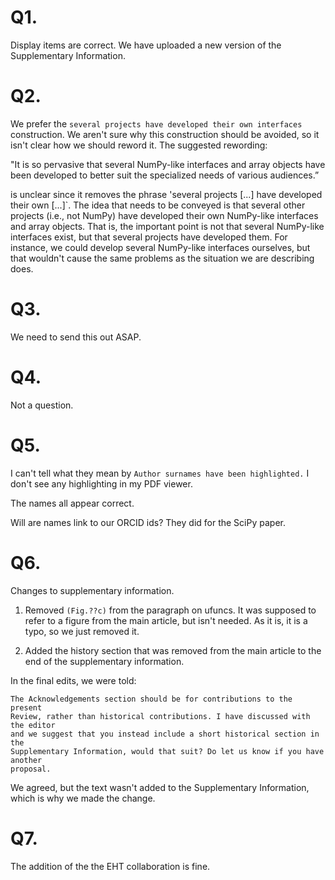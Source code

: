 # Q1.

Display items are correct.  We have uploaded a new version of the
Supplementary Information.

# Q2.

We prefer the `several projects have developed their own interfaces`
construction.  We aren't sure why this construction should be avoided,
so it isn't clear how we should reword it.  The suggested rewording:

"It is so pervasive that several NumPy-like interfaces and array objects
have been developed to better suit the specialized needs of various audiences.”

is unclear since it removes the phrase 'several projects [...] have developed their own [...]`.
The idea that needs to be conveyed is that several other projects (i.e., not NumPy)
have developed their own NumPy-like interfaces and array objects.
That is, the important point is not that several NumPy-like interfaces exist, but
that several projects have developed them.
For instance, we could develop several NumPy-like interfaces ourselves, but that wouldn't
cause the same problems as the situation we are describing does.

# Q3.

We need to send this out ASAP.

# Q4.

Not a question.

# Q5.

I can't tell what they mean by `Author surnames have been highlighted.`
I don't see any highlighting in my PDF viewer.

The names all appear correct.

Will are names link to our ORCID ids?  They did for the SciPy paper.

# Q6.

Changes to supplementary information.

1.  Removed `(Fig.??c)` from the paragraph on ufuncs.  It was supposed
to refer to a figure from the main article, but isn't needed.  As it is,
it is a typo, so we just removed it.

2.  Added the history section that was removed from the main article to
the end of the supplementary information.

In the final edits, we were told:
```
The Acknowledgements section should be for contributions to the present
Review, rather than historical contributions. I have discussed with the editor
and we suggest that you instead include a short historical section in the
Supplementary Information, would that suit? Do let us know if you have another
proposal.
```

We agreed, but the text wasn't added to the Supplementary Information, which
is why we made the change.

# Q7.

The addition of the the EHT collaboration is fine.
